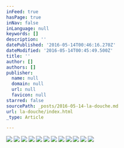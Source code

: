 ```yaml
---
inFeed: true
hasPage: true
inNav: false
inLanguage: null
keywords: []
description: ''
datePublished: '2016-05-14T00:46:16.270Z'
dateModified: '2016-05-14T00:45:49.500Z'
title: ''
author: []
authors: []
publisher:
  name: null
  domain: null
  url: null
  favicon: null
starred: false
sourcePath: _posts/2016-05-14-la-douche.md
url: la-douche/index.html
_type: Article

---
```

![](https://the-grid-user-content.s3-us-west-2.amazonaws.com/0df71a55-0dd6-4587-842e-fccb14cf3593.jpg)
![](https://the-grid-user-content.s3-us-west-2.amazonaws.com/a67e4c3f-ccaf-4826-8d60-5af3e0dba56b.jpg)
![](https://the-grid-user-content.s3-us-west-2.amazonaws.com/95194938-9be6-43cc-b6e7-4b12dc048f95.jpg)
![](https://the-grid-user-content.s3-us-west-2.amazonaws.com/18e708bb-4088-47a7-9261-f8bfed20d2fe.jpg)
![](https://the-grid-user-content.s3-us-west-2.amazonaws.com/64bf6bc4-e244-4499-ad4e-5bdeef894209.jpg)
![](https://the-grid-user-content.s3-us-west-2.amazonaws.com/e059311f-8391-4cf7-aa6d-138fbd5d2870.jpg)
![](https://the-grid-user-content.s3-us-west-2.amazonaws.com/c51ed412-2b05-4acc-b1cb-1cab77185b7e.jpg)
![](https://the-grid-user-content.s3-us-west-2.amazonaws.com/7d378e00-f822-420a-871c-cf02c912b6a5.jpg)
![](https://the-grid-user-content.s3-us-west-2.amazonaws.com/462080f0-94ee-440b-a3d5-d1af934eaf14.jpg)
![](https://the-grid-user-content.s3-us-west-2.amazonaws.com/e4348df4-42f9-4f16-b975-c151965ab780.jpg)
![](https://the-grid-user-content.s3-us-west-2.amazonaws.com/ceb10939-1dd7-461f-a10f-b1b38efbcf74.jpg)
![](https://the-grid-user-content.s3-us-west-2.amazonaws.com/22dde110-2958-41f7-b81e-529ad7e46bf8.jpg)